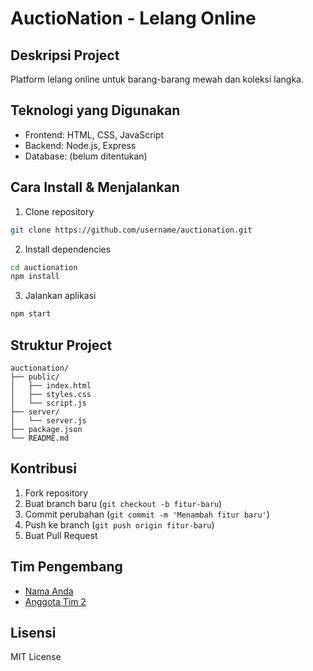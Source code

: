 # AuctioNation - Lelang Online

## Deskripsi Project
Platform lelang online untuk barang-barang mewah dan koleksi langka.

## Teknologi yang Digunakan
- Frontend: HTML, CSS, JavaScript
- Backend: Node.js, Express
- Database: (belum ditentukan)

## Cara Install & Menjalankan
1. Clone repository
```bash
git clone https://github.com/username/auctionation.git
```

2. Install dependencies
```bash
cd auctionation
npm install
```

3. Jalankan aplikasi
```bash
npm start
```

## Struktur Project
```
auctionation/
├── public/
│   ├── index.html
│   ├── styles.css
│   └── script.js
├── server/
│   └── server.js
├── package.json
└── README.md
```

## Kontribusi
1. Fork repository
2. Buat branch baru (`git checkout -b fitur-baru`)
3. Commit perubahan (`git commit -m 'Menambah fitur baru'`)
4. Push ke branch (`git push origin fitur-baru`)
5. Buat Pull Request

## Tim Pengembang
- [Nama Anda](https://github.com/username)
- [Anggota Tim 2](https://github.com/username2)

## Lisensi
MIT License
